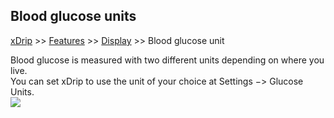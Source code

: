 ## Blood glucose units
[xDrip](../../README.md) >> [Features](../Features_page.md) >> [Display](./Display.md) >> Blood glucose unit  
  
Blood glucose is measured with two different units depending on where you live.  
You can set xDrip to use the unit of your choice at Settings &#8722;> Glucose Units.  
![](./images/GlucoseUnitsMenu.png)  
  
